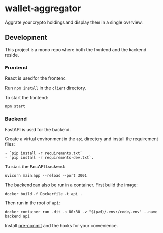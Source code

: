 # wallet-aggregator
Aggrate your crypto holdings and display them in a single overview.

## Development

This project is a mono repo where both the frontend and the backend reside.

### Frontend
React is used for the frontend.

Run `npm install` in the `client` directory.

To start the frontend:
```
npm start
```

### Backend
FastAPI is used for the backend.

Create a virtual environment in the `api` directory and install the requirement files:

    - `pip install -r requirements.txt`
    - `pip install -r requirements-dev.txt`.

To start the FastAPI backend:
```
uvicorn main:app --reload --port 3001
```

The backend can also be run in a container. First build the image:

```
docker build -f Dockerfile -t api .
```

Then run in the root of `api`:
```
docker container run -dit -p 80:80 -v "$(pwd)/.env:/code/.env" --name backend api
```

Install [pre-commit](https://pre-commit.com/) and the hooks for your convenience.
